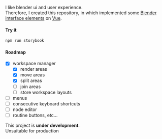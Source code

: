 I like blender ui and user experience.  
Therefore, I created this repository, in which implemented some [Blender interface elements](https://docs.blender.org/manual/en/latest/interface/index.html) on [Vue](https://vuejs.org/).

#### Try it

```bash
npm run storybook
```

#### Roadmap

- [x] workspace manager
    - [x] render areas
    - [x] move areas
    - [x] split areas
    - [ ] join areas
    - [ ] store workspace layouts
- [ ] menus
- [ ] consecutive keyboard shortcuts
- [ ] node editor
- [ ] routine buttons, etc...

This project is **under development**.  
Unsuitable for production
